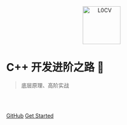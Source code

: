 <div align="center">
	<img src="https://raw.githubusercontent.com/Charmve/computer-vision-in-action/main/res/ui/maiwei.png" width="100px" alt="L0CV" title="有疑问，跑起来就会变成一朵花 ❀">
</div>

# C++ 开发进阶之路 🌱
<!---## 算法与应用 <small>V1.2 </small>-->

> 底层原理、高阶实战

<br>

<span id="busuanzi_container_site_pv" style='display:none'>
👀 本站总访问量：<span id="busuanzi_value_site_pv"></span> 次
</span>
<span id="busuanzi_container_site_uv" style='display:none'>
  | 🐾 本站总访客数：<span id="busuanzi_value_site_uv"></span> 人
</span>

<br>

[GitHub](https://github.com/Charmve/CppMaster)
[Get Started](/README.md)
